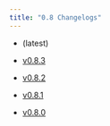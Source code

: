 ```yaml
---
title: "0.8 Changelogs"
---
```



* [](changelogs/v0.8.4.md) (latest)

* [v0.8.3](changelogs/v0.8.3.md) 

* [v0.8.2](changelogs/v0.8.2.md) 

* [v0.8.1](changelogs/v0.8.1.md) 

* [v0.8.0](changelogs/v0.8.0.md) 

